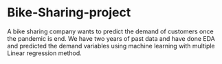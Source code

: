 # Bike-Sharing-project

A bike sharing company wants to predict the demand of customers once the pandemic is end. We have two years of past data and have done EDA and predicted the demand variables using machine learning with multiple Linear regression method.
